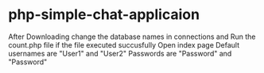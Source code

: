 # php-simple-chat-applicaion
After Downloading change the database names in connections and Run the count.php file
if the file executed succusfully Open index page Default usernames are "User1" and "User2" Passwords are "Password" and "Password"
